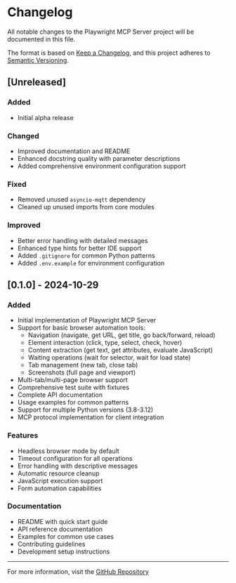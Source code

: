 # Changelog

All notable changes to the Playwright MCP Server project will be documented in this file.

The format is based on [Keep a Changelog](https://keepachangelog.com/en/1.0.0/),
and this project adheres to [Semantic Versioning](https://semver.org/spec/v2.0.0.html).

## [Unreleased]

### Added
- Initial alpha release

### Changed
- Improved documentation and README
- Enhanced docstring quality with parameter descriptions
- Added comprehensive environment configuration support

### Fixed
- Removed unused `asyncio-mqtt` dependency
- Cleaned up unused imports from core modules

### Improved
- Better error handling with detailed messages
- Enhanced type hints for better IDE support
- Added `.gitignore` for common Python patterns
- Added `.env.example` for environment configuration

## [0.1.0] - 2024-10-29

### Added
- Initial implementation of Playwright MCP Server
- Support for basic browser automation tools:
  - Navigation (navigate, get URL, get title, go back/forward, reload)
  - Element interaction (click, type, select, check, hover)
  - Content extraction (get text, get attributes, evaluate JavaScript)
  - Waiting operations (wait for selector, wait for load state)
  - Tab management (new tab, close tab)
  - Screenshots (full page and viewport)
- Multi-tab/multi-page browser support
- Comprehensive test suite with fixtures
- Complete API documentation
- Usage examples for common patterns
- Support for multiple Python versions (3.8-3.12)
- MCP protocol implementation for client integration

### Features
- Headless browser mode by default
- Timeout configuration for all operations
- Error handling with descriptive messages
- Automatic resource cleanup
- JavaScript execution support
- Form automation capabilities

### Documentation
- README with quick start guide
- API reference documentation
- Examples for common use cases
- Contributing guidelines
- Development setup instructions

---

For more information, visit the [GitHub Repository](https://github.com/nolecram/Build_MCP_Server)
